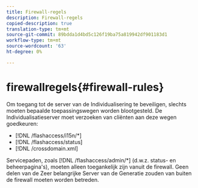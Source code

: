 ```yaml
---
title: Firewall-regels
description: Firewall-regels
copied-description: true
translation-type: tm+mt
source-git-commit: 89bdda1d4bd5c126f19ba75a819942df901183d1
workflow-type: tm+mt
source-wordcount: '63'
ht-degree: 0%

---
```



# firewallregels{#firewall-rules}

Om toegang tot de server van de Individualisering te beveiligen, slechts moeten bepaalde toepassingswegen worden blootgesteld. De Individualisatieserver moet verzoeken van cliënten aan deze wegen goedkeuren:

* [!DNL /flashaccess/i15n/*]
* [!DNL /flashaccess/status]
* [!DNL /crossdomain.xml]

Servicepaden, zoals [!DNL /flashaccess/admin/*] (d.w.z. status- en beheerpagina&#39;s), moeten alleen toegankelijk zijn vanuit de firewall. Geen delen van de Zeer belangrijke Server van de Generatie zouden van buiten de firewall moeten worden betreden.
